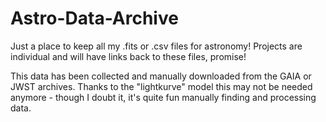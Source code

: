 # Astro-Data-Archive
Just a place to keep all my .fits or .csv files for astronomy! Projects are individual and will have links back to these files, promise!

This data has been collected and manually downloaded from the GAIA or JWST archives. Thanks to the "lightkurve" model this may not be needed anymore - though I doubt it, it's quite fun manually finding and processing data. 
